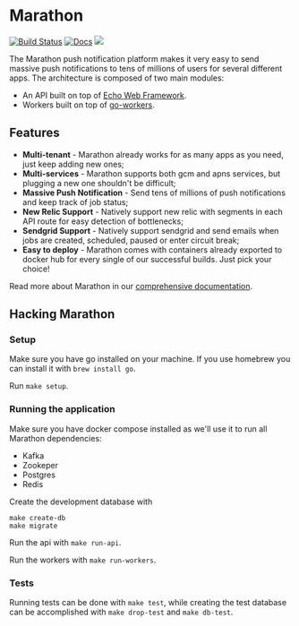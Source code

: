 Marathon
========
[![Build Status](https://travis-ci.org/topfreegames/marathon.svg?branch=master)](https://travis-ci.org/topfreegames/marathon)
[![Docs](https://readthedocs.org/projects/marathon/badge/?version=latest
)](http://marathon.readthedocs.io/en/latest/)
[![](https://imagelayers.io/badge/tfgco/marathon:latest.svg)](https://imagelayers.io/?images=tfgco/marathon:latest 'Marathon Image Layers')

The Marathon push notification platform makes it very easy to send massive push notifications to tens of millions of users for several different apps. The architecture is composed of two main modules:
- An API built on top of [Echo Web Framework](https://github.com/labstack/echo).
- Workers built on top of [go-workers](https://github.com/jrallison/go-workers).

## Features

* **Multi-tenant** - Marathon already works for as many apps as you need, just keep adding new ones;
* **Multi-services** - Marathon supports both gcm and apns services, but plugging a new one shouldn't be difficult;
* **Massive Push Notification** - Send tens of millions of push notifications and keep track of job status;
* **New Relic Support** - Natively support new relic with segments in each API route for easy detection of bottlenecks;
* **Sendgrid Support** - Natively support sendgrid and send emails when jobs are created, scheduled, paused or enter circuit break;
* **Easy to deploy** - Marathon comes with containers already exported to docker hub for every single of our successful builds. Just pick your choice!

Read more about Marathon in our [comprehensive documentation](http://marathon.readthedocs.io/).

## Hacking Marathon

### Setup

Make sure you have go installed on your machine.
If you use homebrew you can install it with `brew install go`.

Run `make setup`.

### Running the application

Make sure you have docker compose installed as we'll use it to run all Marathon dependencies:
- Kafka
- Zookeper
- Postgres
- Redis

Create the development database with

```
make create-db
make migrate
```

Run the api with `make run-api`.

Run the workers with `make run-workers`.

### Tests

Running tests can be done with `make test`, while creating the test database can be accomplished with `make drop-test` and `make db-test`.

